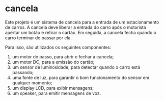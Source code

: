 # cancela

Este projeto é um sistema de cancela para a entrada de um estacionamento de carros. A cancela deve liberar a entrada do carro após o motorista apertar um botão e retirar o cartão. Em seguida, a cancela fecha quando o carro terminar de passar por ela.

Para isso, são utilizados os seguintes componentes:

1. um motor de passo, para abrir e fechar a cancela;
2. um motor DC, para a emissão do cartão;
3. um sensor de luminosidade, para detectar quando o carro está passando;
4. uma fonte de luz, para garantir o bom funcionamento do sensor em qualquer momento;
4. um display LCD, para exibir mensagens;
5. um speaker, para emitir mensagens de voz.
